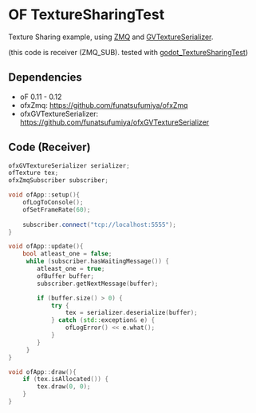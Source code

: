 # OF TextureSharingTest

Texture Sharing example, using [ZMQ](https://github.com/funatsufumiya/ofxZmq) and [GVTextureSerializer](https://github.com/funatsufumiya/ofxGVTextureSerializer).

(this code is receiver (ZMQ_SUB). tested with [godot_TextureSharingTest](https://github.com/funatsufumiya/godot_TextureSharingTest))

## Dependencies

- oF 0.11 - 0.12
- ofxZmq: https://github.com/funatsufumiya/ofxZmq
- ofxGVTextureSerializer: https://github.com/funatsufumiya/ofxGVTextureSerializer

## Code (Receiver)

```cpp
ofxGVTextureSerializer serializer;
ofTexture tex;
ofxZmqSubscriber subscriber;

void ofApp::setup(){
    ofLogToConsole();
    ofSetFrameRate(60);
    
    subscriber.connect("tcp://localhost:5555");
}

void ofApp::update(){
    bool atleast_one = false;
     while (subscriber.hasWaitingMessage()) {
        atleast_one = true;
        ofBuffer buffer;
        subscriber.getNextMessage(buffer);

        if (buffer.size() > 0) {
            try {
                tex = serializer.deserialize(buffer);
            } catch (std::exception& e) {
                ofLogError() << e.what();
            }
        }
     }
}

void ofApp::draw(){
    if (tex.isAllocated()) {
        tex.draw(0, 0);
    }
}
```

